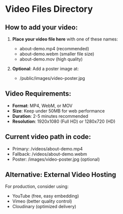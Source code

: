 # Video Files Directory

## How to add your video:

1. **Place your video file here** with one of these names:
   - about-demo.mp4 (recommended)
   - about-demo.webm (smaller file size)
   - about-demo.mov (high quality)

2. **Optional**: Add a poster image at:
   - /public/images/video-poster.jpg

## Video Requirements:
- **Format**: MP4, WebM, or MOV
- **Size**: Keep under 50MB for web performance
- **Duration**: 2-5 minutes recommended
- **Resolution**: 1920x1080 (Full HD) or 1280x720 (HD)

## Current video path in code:
- Primary: /videos/about-demo.mp4
- Fallback: /videos/about-demo.webm
- Poster: /images/video-poster.jpg (optional)

## Alternative: External Video Hosting
For production, consider using:
- YouTube (free, easy embedding)
- Vimeo (better quality control)
- Cloudinary (optimized delivery)
